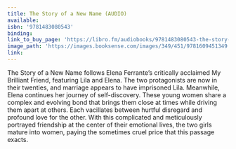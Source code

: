 ```yaml
---
title: The Story of a New Name (AUDIO)
available:
isbn: '9781483080543'
binding:
link_to_buy_page: 'https://libro.fm/audiobooks/9781483080543-the-story-of-a-new-name'
image_path: 'https://images.booksense.com/images/349/451/9781609451349.jpg'
link:
---
```



The Story of a New Name follows Elena Ferrante’s critically acclaimed My Brilliant Friend, featuring Lila and Elena. The two protagonists are now in their twenties, and marriage appears to have imprisoned Lila. Meanwhile, Elena continues her journey of self-discovery. These young women share a complex and evolving bond that brings them close at times while driving them apart at others. Each vacillates between hurtful disregard and profound love for the other. With this complicated and meticulously portrayed friendship at the center of their emotional lives, the two girls mature into women, paying the sometimes cruel price that this passage exacts.